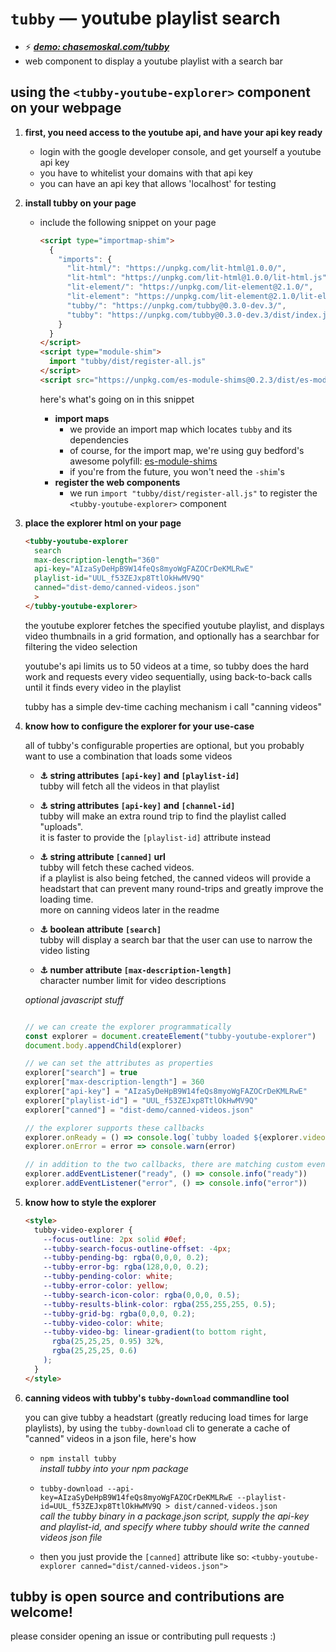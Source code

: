 
# `tubby` — youtube playlist search

- ⚡ [***demo: chasemoskal.com/tubby***](https://chasemoskal.com/tubby)
- web component to display a youtube playlist with a search bar

## using the `<tubby-youtube-explorer>` component on your webpage

1. **first, you need access to the youtube api, and have your api key ready**

    - login with the google developer console, and get yourself a youtube api key
    - you have to whitelist your domains with that api key
    - you can have an api key that allows 'localhost' for testing

2. **install tubby on your page**

    - include the following snippet on your page

      ```html
      <script type="importmap-shim">
        {
          "imports": {
            "lit-html/": "https://unpkg.com/lit-html@1.0.0/",
            "lit-html": "https://unpkg.com/lit-html@1.0.0/lit-html.js",
            "lit-element/": "https://unpkg.com/lit-element@2.1.0/",
            "lit-element": "https://unpkg.com/lit-element@2.1.0/lit-element.js",
            "tubby/": "https://unpkg.com/tubby@0.3.0-dev.3/",
            "tubby": "https://unpkg.com/tubby@0.3.0-dev.3/dist/index.js"
          }
        }
      </script>
      <script type="module-shim">
        import "tubby/dist/register-all.js"
      </script>
      <script src="https://unpkg.com/es-module-shims@0.2.3/dist/es-module-shims.js"></script>
      ```

      here's what's going on in this snippet

      - **import maps**
        - we provide an import map which locates `tubby` and its dependencies
        - of course, for the import map, we're using guy bedford's awesome polyfill: [es-module-shims](https://github.com/guybedford/es-module-shims)
        - if you're from the future, you won't need the `-shim`'s
      - **register the web components**
        - we run `import "tubby/dist/register-all.js"` to register the `<tubby-youtube-explorer>` component

3. **place the explorer html on your page**

    ```html
    <tubby-youtube-explorer
      search
      max-description-length="360"
      api-key="AIzaSyDeHpB9W14feQs8myoWgFAZOCrDeKMLRwE"
      playlist-id="UUL_f53ZEJxp8TtlOkHwMV9Q"
      canned="dist-demo/canned-videos.json"
      >
    </tubby-youtube-explorer>
    ```

    the youtube explorer fetches the specified youtube playlist, and displays video thumbnails in a grid formation, and optionally has a searchbar for filtering the video selection

    youtube's api limits us to 50 videos at a time, so tubby does the hard work and requests every video sequentially, using back-to-back calls until it finds every video in the playlist

    tubby has a simple dev-time caching mechanism i call "canning videos"

4. **know how to configure the explorer for your use-case**

    all of tubby's configurable properties are optional, but you probably want to use a combination that loads some videos

    - **⚓ string attributes `[api-key]` and `[playlist-id]`**  
      tubby will fetch all the videos in that playlist

    - **⚓ string attributes `[api-key]` and `[channel-id]`**  
      tubby will make an extra round trip to find the playlist called "uploads".  
      it is faster to provide the `[playlist-id]` attribute instead

    - **⚓ string attribute `[canned]` url**  
      tubby will fetch these cached videos.  
      if a playlist is also being fetched, the canned videos will provide a headstart that can prevent many round-trips and greatly improve the loading time.  
      more on canning videos later in the readme

    - **⚓ boolean attribute `[search]`**  
      tubby will display a search bar that the user can use to narrow the video listing

    - **⚓ number attribute `[max-description-length]`**  
      character number limit for video descriptions

    *optional javascript stuff*  
    ```js

    // we can create the explorer programmatically
    const explorer = document.createElement("tubby-youtube-explorer")
    document.body.appendChild(explorer)

    // we can set the attributes as properties
    explorer["search"] = true
    explorer["max-description-length"] = 360
    explorer["api-key"] = "AIzaSyDeHpB9W14feQs8myoWgFAZOCrDeKMLRwE" 
    explorer["playlist-id"] = "UUL_f53ZEJxp8TtlOkHwMV9Q"
    explorer["canned"] = "dist-demo/canned-videos.json"

    // the explorer supports these callbacks
    explorer.onReady = () => console.log(`tubby loaded ${explorer.videos.length} videos`)
    explorer.onError = error => console.warn(error)

    // in addition to the two callbacks, there are matching custom events
    explorer.addEventListener("ready", () => console.info("ready"))
    explorer.addEventListener("error", () => console.info("error"))
    ```

5. **know how to style the explorer**

    ```html
    <style>
      tubby-video-explorer {
        --focus-outline: 2px solid #0ef;
        --tubby-search-focus-outline-offset: -4px;
        --tubby-pending-bg: rgba(0,0,0, 0.2);
        --tubby-error-bg: rgba(128,0,0, 0.2);
        --tubby-pending-color: white;
        --tubby-error-color: yellow;
        --tubby-search-icon-color: rgba(0,0,0, 0.5);
        --tubby-results-blink-color: rgba(255,255,255, 0.5);
        --tubby-grid-bg: rgba(0,0,0, 0.2);
        --tubby-video-color: white;
        --tubby-video-bg: linear-gradient(to bottom right,
          rgba(25,25,25, 0.95) 32%,
          rgba(25,25,25, 0.6)
        );
      }
    </style>
    ```

6. **canning videos with tubby's `tubby-download` commandline tool**

    you can give tubby a headstart (greatly reducing load times for large playlists), by using the `tubby-download` cli to generate a cache of "canned" videos in a json file, here's how

    - `npm install tubby`  
      *install tubby into your npm package*

    - `tubby-download --api-key=AIzaSyDeHpB9W14feQs8myoWgFAZOCrDeKMLRwE --playlist-id=UUL_f53ZEJxp8TtlOkHwMV9Q > dist/canned-videos.json`  
      *call the tubby binary in a package.json script, supply the api-key and playlist-id, and specify where tubby should write the canned videos json file*

    - then you just provide the `[canned]` attribute like so: `<tubby-youtube-explorer canned="dist/canned-videos.json">`

## tubby is open source and contributions are welcome!

please consider opening an issue or contributing pull requests :)
